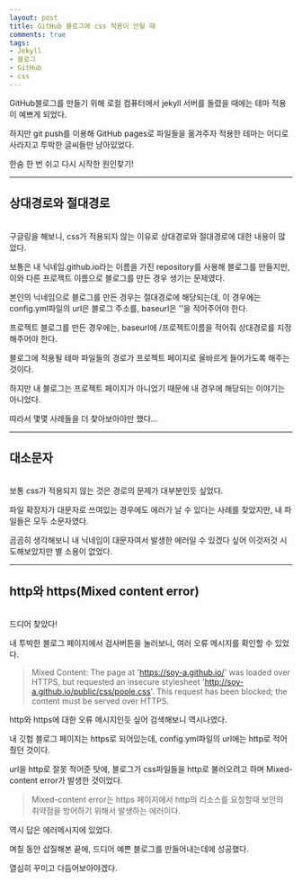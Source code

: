 ```yaml
---
layout: post
title: GitHub 블로그에 css 적용이 안될 때
comments: true
tags:
- Jekyll
- 블로그
- GitHub
- css
---
```


GitHub블로그를 만들기 위해 로컬 컴퓨터에서 jekyll 서버를 돌렸을 때에는 테마 적용이 예쁘게 되었다.

하지만 git push를 이용해 GitHub pages로 파일들을 옮겨주자 적용한 테마는 어디로 사라지고 투박한 글씨들만 남아있었다.

한숨 한 번 쉬고 다시 시작한 원인찾기!

-------

## 상대경로와 절대경로

<br/>
구글링을 해보니, css가 적용되지 않는 이유로 상대경로와 절대경로에 대한 내용이 많았다.

보통은 내 닉네임.github.io라는 이름을 가진 repository를 사용해 블로그를 만들지만, 이와 다른 프로젝트 이름으로 블로그를 만든 경우 생기는 문제였다.

본인의 닉네임으로 블로그를 만든 경우는 절대경로에 해당되는데, 이 경우에는 config.yml파일의 url은 블로그 주소를, baseurl은 ''을 적어주어야 한다.

프로젝트 블로그를 만든 경우에는, baseurl에 /프로젝트이름을 적어줘 상대경로를 지정해주어야 한다.

블로그에 적용될 테마 파일들의 경로가 프로젝트 페이지로 올바르게 들어가도록 해주는 것이다.

하지만 내 블로그는 프로젝트 페이지가 아니었기 때문에 내 경우에 해당되는 이야기는 아니었다.

따라서 몇몇 사례들을 더 찾아보아야만 했다...

---

## 대소문자

<br/>
보통 css가 적용되지 않는 것은 경로의 문제가 대부분인듯 싶었다.

파일 확장자가 대문자로 쓰여있는 경우에도 에러가 날 수 있다는 사례를 찾았지만, 내 파일들은 모두 소문자였다.

곰곰히 생각해보니 내 닉네임이 대문자여서 발생한 에러일 수 있겠다 싶어 이것저것 시도해보았지만 별 소용이 없었다.

---

## http와 https(Mixed content error)

<br/>
드디어 찾았다!

내 투박한 블로그 페이지에서 검사버튼을 눌러보니, 여러 오류 메시지를 확인할 수 있었다.
>Mixed Content: The page at 'https://soy-a.github.io/' was loaded over HTTPS, but requested an insecure stylesheet 'http://soy-a.github.io/public/css/poole.css'. This request has been blocked; the content must be served over HTTPS.

http와 https에 대한 오류 메시지인듯 싶어 검색해보니 역시나였다.

내 깃헙 블로그 페이지는 https로 되어있는데, config.yml파일의 url에는 http로 적어줬던 것이다.

url을 http로 잘못 적어준 탓에, 블로그가 css파일들을 http로 불러오려고 하며 Mixed-content error가 발생한 것이었다.

>Mixed-content error는 https 페이지에서 http의 리소스를 요청할때 보안의 취약점을 방어하기 위해서 발생하는 에러이다.

역시 답은 에러메시지에 있었다.

며칠 동안 삽질해본 끝에, 드디어 예쁜 블로그를 만들어내는데에 성공했다.

열심히 꾸미고 다듬어보아야겠다.
